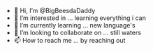 - 👋 Hi, I’m @BigBeesdaDaddy
- 👀 I’m interested in ... learning everything i can 
- 🌱 I’m currently learning ... new language's
- 💞️ I’m looking to collaborate on ... still waters
- 📫 How to reach me ... by reaching out

<!---
BigBeesdaDaddy/BigBeesdaDaddy is a ✨ special ✨ repository because its `README.md` (this file) appears on your GitHub profile.
You can click the Preview link to take a look at your changes.
--->
